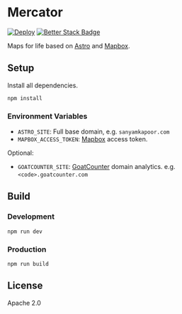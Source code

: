 # Mercator

[![Deploy](https://github.com/activatedgeek/mercator/actions/workflows/pages.yml/badge.svg)](https://github.com/activatedgeek/mercator/actions/workflows/pages.yml) [![Better Stack Badge](https://uptime.betterstack.com/status-badges/v1/monitor/13rvh.svg)](https://status.sanyamkapoor.com/?utm_source=status_badge)

Maps for life based on [Astro](https://astro.build) and [Mapbox](http://mapbox.com).

## Setup

Install all dependencies.

```shell
npm install
```

### Environment Variables

- `ASTRO_SITE`: Full base domain, e.g. `sanyamkapoor.com`
- `MAPBOX_ACCESS_TOKEN`: [Mapbox](http://mapbox.com) access token.

Optional:

- `GOATCOUNTER_SITE`: [GoatCounter](https://www.goatcounter.com) domain analytics. e.g. `<code>.goatcounter.com`

## Build

### Development

```shell
npm run dev
```

### Production

```
npm run build
```

## License

Apache 2.0
